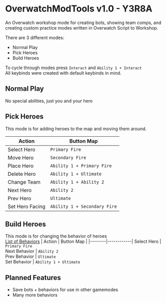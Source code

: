 # OverwatchModTools v1.0 - Y3R8A
An Overwatch workshop mode for creating bots, showing team comps, and creating custom practice modes written in Overwatch Script to Workshop.

There are 3 different modes:
- Normal Play
- Pick Heroes
- Build Heroes

To cycle through modes press `Interact` and `Ability 1 + Interact`  
All keybinds were created with default keybinds in mind.  

## Normal Play
No special abilities, just you and your hero

## Pick Heroes
This mode is for adding heroes to the map and moving them around.  

| Action | Button Map |
|--------|------------|
Select Hero | `Primary Fire`  
Move Hero | `Secondary Fire`  
Place Hero | `Ability 1 + Primary Fire`  
Delete Hero | `Ability 1 + Ultimate`  
Change Team | `Ability 1 + Ability 2`  
Next Hero | `Ability 2`  
Prev Hero | `Ultimate`  
Set Hero Facing | `Ability 1 + Secondary Fire`

## Build Heroes
This mode is for changing the behavior of heroes  
[List of Behaviors](BEHAVIORS.md)
| Action | Button Map |
|--------|------------|
Select Hero | `Primary Fire`    
Next Behavior | `Ability 2`  
Prev Behavior | `Ultimate`  
Set Behavior | `Ability 1 + Ultimate`  

## Planned Features
- Save bots + behaviors for use in other gamemodes
- Many more behaviors
